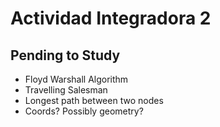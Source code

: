 # Actividad Integradora 2
## Pending to Study

- Floyd Warshall Algorithm 
- Travelling Salesman
- Longest path between two nodes 
- Coords? Possibly geometry? 